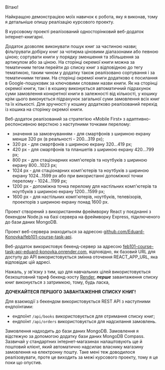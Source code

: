 Вітаю!

Найкращою демонстрацією моїх навичок є робота, яку я виконав, тому я детальніше
опишу реалізацію курсового проекту.

В курсовому проекті реалізований односторінковий веб-додаток інтернет-книгарні.

Додаток дозволяє виконувати пошук книг за частиною назви; фільтрувати добірку
книг за чотирма ціновими діапазонами або певною ціною; сортувати книги у порядку
зменшення та збільшення за артикулом або за ціною. На сторінці окремої книги
можна за тематичним тегом перейти до списку книг з відповідною до тегу
тематикою, таким чином у додатку також реалізовано сортування і за тематичними
тегами. На сторінці окремої книги додатково є посилання в Google-пошуковик за
ключовими словами назви книги. Як на сторінці окремої книги, так і в кошику
виконується автоматичний підрахунок суми замовлення конкретної книги в
залежності від кількості, у кошику крім цього виконується підрахунок загальної
суми замовлення всіх книг та їх кількості. Для зручності у кошику додатково
реалізований перехід із кошика на сторінку окремої книги.

Веб-додаток реалізований за стратегією «Mobile First» з адаптивно-респонсивною
версткою з наступними точками перелому:

- значення за замовчуванням - для смартфонів з шириною екрану менше 320 px (в
  реальності - 200...319 px);
- 320 px - для смартфонів з шириною екрану 320...419 px;
- 420 px - для смартфонів та планшетів з шириною екрану 420...799 px;
- 800 px - для стаціонарних комп'ютерів та ноутбуків з шириною екрану 800...1023
  px;
- 1024 px - для стаціонарних комп'ютерів та ноутбуків з шириною екрану
  1024...1599 px або при використанні допоміжної точки перелому - 1024...1199
  px;
- 1200 px - допоміжна точка перелому для настільних комп'ютерів та ноутбуків з
  шириною екрану 1200...1599 px;
- 1600 px - для настільних комп'ютерів, ноутбуків, телевізорів, проекторів з
  шириною екрану понад 1600 px.

Проект створений з використанням фреймворку React у поєднанні з бекендом Node.js
на базі сервера на фреймворку Express, підключеного до бази даних MongoDB.

Проект веб-сервера знаходиться за адресою
[github.com/Eduard-Konovka/feb101-course-task-api](https://github.com/Eduard-Konovka/feb101-course-task-api).

Веб-додаток використовує бекенд-сервер за адресою
[feb101-course-task-api-eduard-konovka.onrender.com](https://feb101-course-task-api-eduard-konovka.onrender.com),
відповідно, як базовий URL для доступу до API використовується змінна оточення
REACT_APP_URL, яка відповідає цій адресі.

Нажаль, у зв'язку з тим, що для навчальних цілей використовується безкоштовний
тариф бекенд-хосту [Render](render.com), **_перше_** завантаження списку книг
виконується з затримкою, тому, будь ласка,

**ДОЧЕКАЙТЕСЯ** **ПЕРШОГО** **ЗАВАНТАЖЕННЯ** **СПИСКУ** **КНИГ!**

Для взаємодії з бекендом використовується REST API з наступними ендпоїнтами:

- ендпоїнт `/api/books` використовується для отримання списку книг;
- ендпоїнт `/api/orders` використовується для надсилання замовлень.

Замовлення надходить до бази даних MongoDB. Замовлення я відстежую за допомогою
додатку бази даних MongoDB Compass. Зазвичай у стандартних інтернет-магазинах
налаштовують ще й поштовий клієнт, який автоматично надсилає власнику магазину
замовлення на електронну пошту. Таке мені теж доводилося реалізовувати, проте це
виходить за межі курсового проекту, тому я це поки що опустив.
